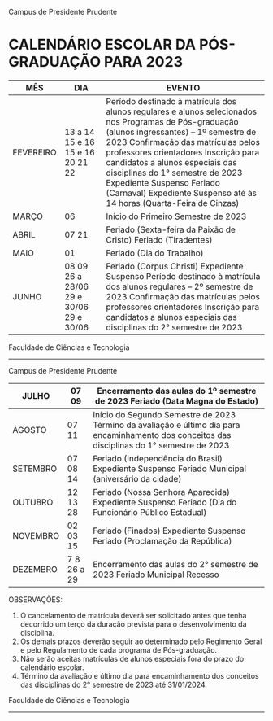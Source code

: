 Campus de Presidente Prudente

# CALENDÁRIO ESCOLAR DA PÓS-GRADUAÇÃO PARA 2023

|MÊS|DIA|EVENTO|
|---|---|---|
|FEVEREIRO|13 a 14 15 e 16 15 e 16 20 21 22|Período destinado à matrícula dos alunos regulares e alunos selecionados nos Programas de Pós-graduação (alunos ingressantes) – 1º semestre de 2023 Confirmação das matrículas pelos professores orientadores Inscrição para candidatos a alunos especiais das disciplinas do 1° semestre de 2023 Expediente Suspenso Feriado (Carnaval) Expediente Suspenso até às 14 horas (Quarta-Feira de Cinzas)|
|MARÇO|06|Início do Primeiro Semestre de 2023|
|ABRIL|07 21|Feriado (Sexta-feira da Paixão de Cristo) Feriado (Tiradentes)|
|MAIO|01|Feriado (Dia do Trabalho)|
|JUNHO|08 09 26 a 28/06 29 e 30/06 29 e 30/06|Feriado (Corpus Christi) Expediente Suspenso Período destinado à matrícula dos alunos regulares – 2º semestre de 2023 Confirmação das matrículas pelos professores orientadores Inscrição para candidatos a alunos especiais das disciplinas do 2° semestre de 2023|



Faculdade de Ciências e Tecnologia


-----

Campus de Presidente Prudente

|JULHO|07 09|Encerramento das aulas do 1º semestre de 2023 Feriado (Data Magna do Estado)|
|---|---|---|
|AGOSTO|07 11|Início do Segundo Semestre de 2023 Término da avaliação e último dia para encaminhamento dos conceitos das disciplinas do 1° semestre de 2023|
|SETEMBRO|07 08 14|Feriado (Independência do Brasil) Expediente Suspenso Feriado Municipal (aniversário da cidade)|
|OUTUBRO|12 13 28|Feriado (Nossa Senhora Aparecida) Expediente Suspenso Feriado (Dia do Funcionário Público Estadual)|
|NOVEMBRO|02 03 15|Feriado (Finados) Expediente Suspenso Feriado (Proclamação da República)|
|DEZEMBRO|7 8 26 a 29|Encerramento das aulas do 2° semestre de 2023 Feriado Municipal Recesso|



OBSERVAÇÕES:
1. O cancelamento de matrícula deverá ser solicitado antes que tenha decorrido um terço da
duração prevista para o desenvolvimento da disciplina.
2. Os demais prazos deverão seguir ao determinado pelo Regimento Geral e pelo Regulamento
de cada programa de Pós-graduação.
3. Não serão aceitas matrículas de alunos especiais fora do prazo do calendário escolar.
4. Término da avaliação e último dia para encaminhamento dos conceitos das disciplinas do 2°
semestre de 2023 até 31/01/2024.

Faculdade de Ciências e Tecnologia


-----

